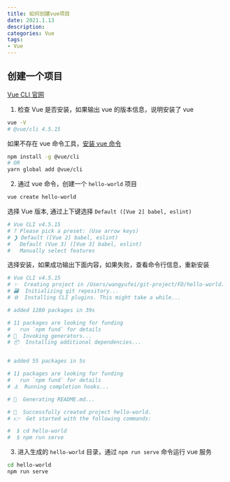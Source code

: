 ```yaml
---
title: 如何创建vue项目
date: 2021.1.13
description: 
categories: Vue
tags:
- Vue
---
```

<!-- more -->
## 创建一个项目

[Vue CLI 官网](https://cli.vuejs.org/zh/guide/creating-a-project.html#vue-create)

1. 检查 Vue 是否安装，如果输出 vue 的版本信息，说明安装了 vue

```bash
vue -V
# @vue/cli 4.5.15
```

如果不存在 vue 命令工具，[安装 vue 命令](https://cli.vuejs.org/zh/guide/installation.html)

```bash
npm install -g @vue/cli
# OR
yarn global add @vue/cli
```

2. 通过 vue 命令，创建一个 `hello-world` 项目

```bash
vue create hello-world
```

选择 Vue 版本, 通过上下键选择 `Default ([Vue 2] babel, eslint)`

```bash
# Vue CLI v4.5.15
# ? Please pick a preset: (Use arrow keys)
# ❯ Default ([Vue 2] babel, eslint)
#   Default (Vue 3) ([Vue 3] babel, eslint)
#   Manually select features
```

选择安装，如果成功输出下面内容，如果失败，查看命令行信息，重新安装

```bash
# Vue CLI v4.5.15
# ✨  Creating project in /Users/wangyufei/git-project/FD/hello-world.
# 🗃  Initializing git repository...
# ⚙️  Installing CLI plugins. This might take a while...

# added 1280 packages in 39s

# 11 packages are looking for funding
#   run `npm fund` for details
# 🚀  Invoking generators...
# 📦  Installing additional dependencies...


# added 55 packages in 5s

# 11 packages are looking for funding
#   run `npm fund` for details
# ⚓  Running completion hooks...

# 📄  Generating README.md...

# 🎉  Successfully created project hello-world.
# 👉  Get started with the following commands:

#  $ cd hello-world
#  $ npm run serve
```

3. 进入生成的 `hello-world` 目录，通过 `npm run serve` 命令运行 vue 服务

```bash
cd hello-world
npm run serve
```